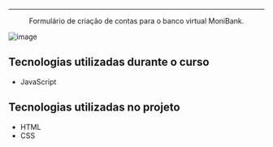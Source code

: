 

<hr>

<p align="center">Formulário de criação de contas para o banco virtual MoniBank.</p>

![image](https://github.com/jaquelinevrg/bank/assets/86803148/c0703952-aff7-4943-b0d6-271c3dbc2b79)


## Tecnologias utilizadas durante o curso
* JavaScript

## Tecnologias utilizadas no projeto
* HTML
* CSS
